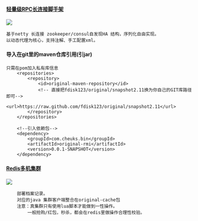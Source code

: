 #### [轻量级RPC长连接脚手架](https://github.com/fdisk123/original/tree/snapshot2.11)
[![](https://camo.githubusercontent.com/f50b84e13fdbb61d847742c34259c58469c7d2b2/68747470733a2f2f7472617669732d63692e6f72672f70616765732d7468656d65732f6172636869746563742e7376673f6272616e63683d6d6173746572)](https://github.com/fdisk123/original/tree/snapshot2.11)  
```` 
基于netty 长连接 zookeeper/consul自发现HA 结构，序列化自由实现。
以动态代理为核心，支持注解、手工配置xml。

````
#### 导入在git里的maven仓库引用(引jar)

````
只需在pom加入私有库信息
	<repositories>
		<repository>
			<id>original-maven-repository</id>
			<!-- 直接把fdisk123/original/snapshot2.11换为你自己的GIT库路径即可-->
			<url>https://raw.github.com/fdisk123/original/snapshot2.11</url>
		</repository>
	</repositories>
	
	<!--引入依赖包-->
	<dependency>
		<groupId>com.cheuks.bin</groupId>
		<artifactId>original-rmi</artifactId>
		<version>0.0.1-SNAPSHOT</version>
	</dependency>
````

#### [Redis多机集群](https://github.com/fdisk123/original/tree/2.20/original-cache)
[![](https://camo.githubusercontent.com/f50b84e13fdbb61d847742c34259c58469c7d2b2/68747470733a2f2f7472617669732d63692e6f72672f70616765732d7468656d65732f6172636869746563742e7376673f6272616e63683d6d6173746572)](https://github.com/fdisk123/original/tree/2.20/original-cache)  
````
	部署档案记录。
	对应的java 集群客户端整合在original-cache包
	注意：真集群只有使用lua脚本才能做到一性操作。
		一般抢购/红包，秒杀，都会在redis里做操作合理性校验。
````
